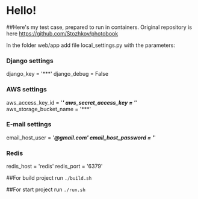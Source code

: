 # Hello!
##Here's my test case, prepared to run in containers.
Original repository is here
https://github.com/Stozhkov/photobook

In the folder web/app add file local_settings.py with the parameters:

### Django settings
django_key = '***'
django_debug = False

### AWS settings
aws_access_key_id = '***'
aws_secret_access_key = '***'
aws_storage_bucket_name = '***'

### E-mail settings
email_host_user = '***@gmail.com'
email_host_password = '***'

### Redis
redis_host = 'redis'
redis_port = '6379'

##For build project run
`./build.sh`

##For start project run
`./run.sh`
